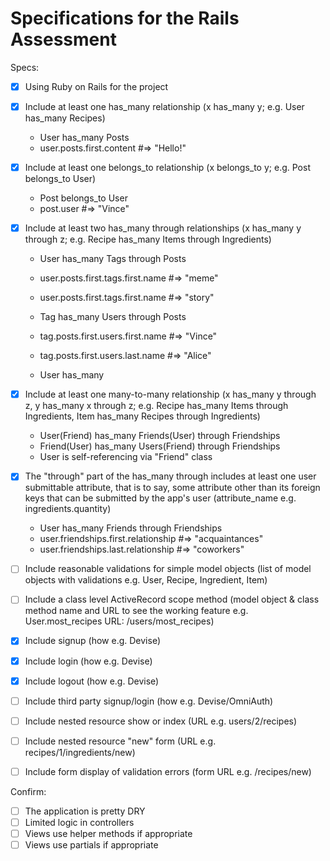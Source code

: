# Specifications for the Rails Assessment

Specs:
- [x] Using Ruby on Rails for the project
- [x] Include at least one has_many relationship (x has_many y; e.g. User has_many Recipes)
  * User has_many Posts
  * user.posts.first.content #=> "Hello!"

- [x] Include at least one belongs_to relationship (x belongs_to y; e.g. Post belongs_to User)
  * Post belongs_to User
  * post.user #=> "Vince"

- [x] Include at least two has_many through relationships (x has_many y through z; e.g. Recipe has_many Items through Ingredients)
  * User has_many Tags through Posts
  * user.posts.first.tags.first.name #=> "meme"
  * user.posts.first.tags.first.name #=> "story"

  * Tag has_many Users through Posts
  * tag.posts.first.users.first.name #=> "Vince"
  * tag.posts.first.users.last.name #=> "Alice"

  * User has_many

- [x] Include at least one many-to-many relationship (x has_many y through z, y has_many x through z; e.g. Recipe has_many Items through Ingredients, Item has_many Recipes through Ingredients)
  * User(Friend) has_many Friends(User) through Friendships
  * Friend(User) has_many Users(Friend) through Friendships
  * User is self-referencing via "Friend" class

- [x] The "through" part of the has_many through includes at least one user submittable attribute, that is to say, some attribute other than its foreign keys that can be submitted by the app's user (attribute_name e.g. ingredients.quantity)
  * User has_many Friends through Friendships
  * user.friendships.first.relationship #=> "acquaintances"
  * user.friendships.last.relationship #=> "coworkers"

- [ ] Include reasonable validations for simple model objects (list of model objects with validations e.g. User, Recipe, Ingredient, Item)
- [ ] Include a class level ActiveRecord scope method (model object & class method name and URL to see the working feature e.g. User.most_recipes URL: /users/most_recipes)
- [x] Include signup (how e.g. Devise)
- [x] Include login (how e.g. Devise)
- [x] Include logout (how e.g. Devise)
- [ ] Include third party signup/login (how e.g. Devise/OmniAuth)
- [ ] Include nested resource show or index (URL e.g. users/2/recipes)
- [ ] Include nested resource "new" form (URL e.g. recipes/1/ingredients/new)
- [ ] Include form display of validation errors (form URL e.g. /recipes/new)

Confirm:
- [ ] The application is pretty DRY
- [ ] Limited logic in controllers
- [ ] Views use helper methods if appropriate
- [ ] Views use partials if appropriate
